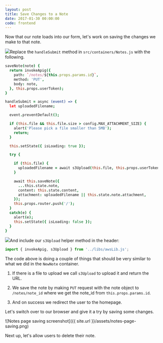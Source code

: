 ```yaml
---
layout: post
title: Save Changes to a Note
date: 2017-01-30 00:00:00
code: frontend
---
```


Now that our note loads into our form, let's work on saving the changes we make to that note.

<img class="code-marker" src="{{ site.url }}/assets/s.png" />Replace the `handleSubmit` method in `src/containers/Notes.js` with the following.

``` coffee
saveNote(note) {
  return invokeApig({
    path: `/notes/${this.props.params.id}`,
    method: 'PUT',
    body: note,
  }, this.props.userToken);
}

handleSubmit = async (event) => {
  let uploadedFilename;

  event.preventDefault();

  if (this.file && this.file.size > config.MAX_ATTACHMENT_SIZE) {
    alert('Please pick a file smaller than 5MB');
    return;
  }

  this.setState({ isLoading: true });

  try {

    if (this.file) {
      uploadedFilename = await s3Upload(this.file, this.props.userToken);
    }

    await this.saveNote({
      ...this.state.note,
      content: this.state.content,
      attachment: uploadedFilename || this.state.note.attachment,
    });
    this.props.router.push('/');
  }
  catch(e) {
    alert(e);
    this.setState({ isLoading: false });
  }
}
```

<img class="code-marker" src="{{ site.url }}/assets/s.png" />And include our `s3Upload` helper method in the header:

``` javascript
import { invokeApig, s3Upload } from '../libs/awsLib.js';
```

The code above is doing a couple of things that should be very similar to what we did in the `NewNote` container.

1. If there is a file to upload we call `s3Upload` to upload it and return the URL.

2. We save the note by making `PUT` request with the note object to `/notes/note_id` where we get the note_id from `this.props.params.id`.

3. And on success we redirect the user to the homepage.

Let's switch over to our browser and give it a try by saving some changes.

![Notes page saving screenshot]({{ site.url }}/assets/notes-page-saving.png)

Next up, let's allow users to delete their note.
